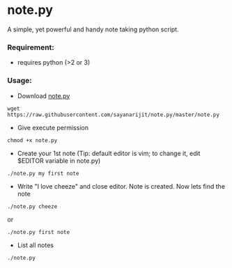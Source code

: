 # note.py

A simple, yet powerful and handy note taking python script.

### Requirement:
* requires python (>2 or 3)

### Usage:
* Download [note.py](https://raw.githubusercontent.com/sayanarijit/note.py/master/note.py)
```
wget https://raw.githubusercontent.com/sayanarijit/note.py/master/note.py
```
* Give execute permission
```
chmod +x note.py
```
* Create your 1st note (Tip: default editor is vim; to change it, edit $EDITOR variable in note.py)
```
./note.py my first note
```
* Write "I love cheeze" and close editor. Note is created. Now lets find the note
```
./note.py cheeze
```
or
```
./note.py first note
```
* List all notes
```
./note.py
```
